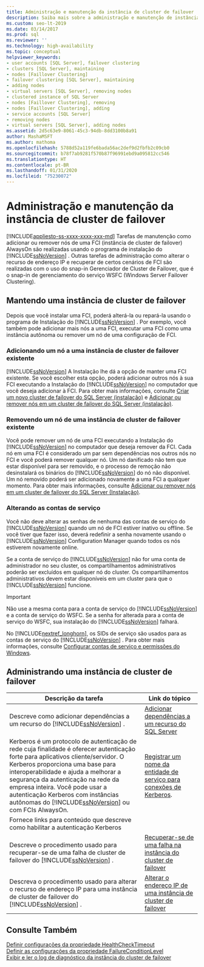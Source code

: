 ```yaml
---
title: Administração e manutenção da instância de cluster de failover
description: Saiba mais sobre a administração e manutenção de instâncias de cluster de failover do SQL Server.
ms.custom: seo-lt-2019
ms.date: 03/14/2017
ms.prod: sql
ms.reviewer: ''
ms.technology: high-availability
ms.topic: conceptual
helpviewer_keywords:
- user accounts [SQL Server], failover clustering
- clusters [SQL Server], maintaining
- nodes [Faillover Clustering]
- failover clustering [SQL Server], maintaining
- adding nodes
- virtual servers [SQL Server], removing nodes
- clustered instance of SQL Server
- nodes [Faillover Clustering], removing
- nodes [Faillover Clustering], adding
- service accounts [SQL Server]
- removing nodes
- virtual servers [SQL Server], adding nodes
ms.assetid: 2d5c63e9-8061-45c3-94db-8dd3100b8a91
author: MashaMSFT
ms.author: mathoma
ms.openlocfilehash: 5788d52a119fe6bada56ac2def9d2fbfb2c09cb0
ms.sourcegitcommit: b78f7ab9281f570b87f96991ebd9a095812cc546
ms.translationtype: HT
ms.contentlocale: pt-BR
ms.lasthandoff: 01/31/2020
ms.locfileid: "75230072"
---
```

# <a name="failover-cluster-instance-administration-and-maintenance"></a>Administração e manutenção da instância de cluster de failover
[!INCLUDE[appliesto-ss-xxxx-xxxx-xxx-md](../../../includes/appliesto-ss-xxxx-xxxx-xxx-md.md)]
  Tarefas de manutenção como adicionar ou remover nós de uma FCI (instância de cluster de failover) AlwaysOn são realizadas usando o programa de instalação do [!INCLUDE[ssNoVersion](../../../includes/ssnoversion-md.md)] . Outras tarefas de administração como alterar o recurso de endereço IP e recuperar de certos cenários de FCI são realizadas com o uso do snap-in Gerenciador de Cluster de Failover, que é o snap-in de gerenciamento do serviço WSFC (Windows Server Failover Clustering).  
  
## <a name="maintaining-a-failover-cluster-instance"></a>Mantendo uma instância de cluster de failover  
 Depois que você instalar uma FCI, poderá alterá-la ou repará-la usando o programa de Instalação do [!INCLUDE[ssNoVersion](../../../includes/ssnoversion-md.md)] . Por exemplo, você também pode adicionar mais nós a uma FCI, executar uma FCI como uma instância autônoma ou remover um nó de uma configuração de FCI.  
  
### <a name="adding-a-node-to-an-existing-failover-cluster-instance"></a>Adicionando um nó a uma instância de cluster de failover existente  
 [!INCLUDE[ssNoVersion](../../../includes/ssnoversion-md.md)] A Instalação lhe dá a opção de manter uma FCI existente. Se você escolher esta opção, poderá adicionar outros nós à sua FCI executando a Instalação do [!INCLUDE[ssNoVersion](../../../includes/ssnoversion-md.md)] no computador que você deseja adicionar à FCI. Para obter mais informações, consulte [Criar um novo cluster de failover do SQL Server &#40;instalação&#41;](../../../sql-server/failover-clusters/install/create-a-new-sql-server-failover-cluster-setup.md) e [Adicionar ou remover nós em um cluster de failover do SQL Server &#40;instalação&#41;](../../../sql-server/failover-clusters/install/add-or-remove-nodes-in-a-sql-server-failover-cluster-setup.md).  
  
### <a name="removing-a-node-from-an-existing-failover-cluster-instance"></a>Removendo um nó de uma instância de cluster de failover existente  
 Você pode remover um nó de uma FCI executando a Instalação do [!INCLUDE[ssNoVersion](../../../includes/ssnoversion-md.md)] no computador que deseja remover da FCI. Cada nó em uma FCI é considerado um par sem dependências nos outros nós no FCI e você poderá remover qualquer nó. Um nó danificado não tem que estar disponível para ser removido, e o processo de remoção não desinstalará os binários do [!INCLUDE[ssNoVersion](../../../includes/ssnoversion-md.md)] do nó não disponível. Um nó removido poderá ser adicionado novamente a uma FCI a qualquer momento. Para obter mais informações, consulte [Adicionar ou remover nós em um cluster de failover do SQL Server &#40;Instalação&#41;](../../../sql-server/failover-clusters/install/add-or-remove-nodes-in-a-sql-server-failover-cluster-setup.md).  
  
### <a name="changing-service-accounts"></a>Alterando as contas de serviço  
 Você não deve alterar as senhas de nenhuma das contas de serviço do [!INCLUDE[ssNoVersion](../../../includes/ssnoversion-md.md)] quando um nó de FCI estiver inativo ou offline. Se você tiver que fazer isso, deverá redefinir a senha novamente usando o [!INCLUDE[ssNoVersion](../../../includes/ssnoversion-md.md)] Configuration Manager quando todos os nós estiverem novamente online.  
  
 Se a conta de serviço do [!INCLUDE[ssNoVersion](../../../includes/ssnoversion-md.md)] não for uma conta de administrador no seu cluster, os compartilhamentos administrativos poderão ser excluídos em qualquer nó do cluster. Os compartilhamentos administrativos devem estar disponíveis em um cluster para que o [!INCLUDE[ssNoVersion](../../../includes/ssnoversion-md.md)] funcione.  
  
> [!IMPORTANT]  
>  Não use a mesma conta para a conta de serviço do [!INCLUDE[ssNoVersion](../../../includes/ssnoversion-md.md)] e a conta de serviço do WSFC. Se a senha for alterada para a conta de serviço do WSFC, sua instalação do [!INCLUDE[ssNoVersion](../../../includes/ssnoversion-md.md)] falhará.  
  
 No [!INCLUDE[nextref_longhorn](../../../includes/nextref-longhorn-md.md)], os SIDs de serviço são usados para as contas de serviço do [!INCLUDE[ssNoVersion](../../../includes/ssnoversion-md.md)] . Para obter mais informações, consulte [Configurar contas de serviço e permissões do Windows](../../../database-engine/configure-windows/configure-windows-service-accounts-and-permissions.md).  
  
## <a name="administering-a-failover-cluster-instance"></a>Administrando uma instância de cluster de failover  
  
|Descrição da tarefa|Link do tópico|  
|----------------------|----------------|  
|Descreve como adicionar dependências a um recurso do [!INCLUDE[ssNoVersion](../../../includes/ssnoversion-md.md)] .|[Adicionar dependências a um recurso do SQL Server](../../../sql-server/failover-clusters/windows/add-dependencies-to-a-sql-server-resource.md)|  
|Kerberos é um protocolo de autenticação de rede cuja finalidade é oferecer autenticação forte para aplicativos cliente/servidor. O Kerberos proporciona uma base para interoperabilidade e ajuda a melhorar a segurança da autenticação na rede da empresa inteira. Você pode usar a autenticação Kerberos com instâncias autônomas do [!INCLUDE[ssNoVersion](../../../includes/ssnoversion-md.md)] ou com FCIs AlwaysOn.|[Registrar um nome da entidade de serviço para conexões de Kerberos](../../../database-engine/configure-windows/register-a-service-principal-name-for-kerberos-connections.md).|  
|Fornece links para conteúdo que descreve como habilitar a autenticação Kerberos||  
|Descreve o procedimento usado para recuperar-se de uma falha de cluster de failover do [!INCLUDE[ssNoVersion](../../../includes/ssnoversion-md.md)] .|[Recuperar-se de uma falha na instância do cluster de failover](../../../sql-server/failover-clusters/windows/recover-from-failover-cluster-instance-failure.md)|  
|Descreva o procedimento usado para alterar o recurso de endereço IP para uma instância de cluster de failover do [!INCLUDE[ssNoVersion](../../../includes/ssnoversion-md.md)] .|[Alterar o endereço IP de uma instância de cluster de failover](../../../sql-server/failover-clusters/windows/change-the-ip-address-of-a-failover-cluster-instance.md)|  
  
## <a name="see-also"></a>Consulte Também  
 [Definir configurações da propriedade HealthCheckTimeout](../../../sql-server/failover-clusters/windows/configure-healthchecktimeout-property-settings.md)   
 [Definir as configurações da propriedade FailureConditionLevel](../../../sql-server/failover-clusters/windows/configure-failureconditionlevel-property-settings.md)   
 [Exibir e ler o log de diagnóstico da instância do cluster de failover](../../../sql-server/failover-clusters/windows/view-and-read-failover-cluster-instance-diagnostics-log.md)  
  
  
